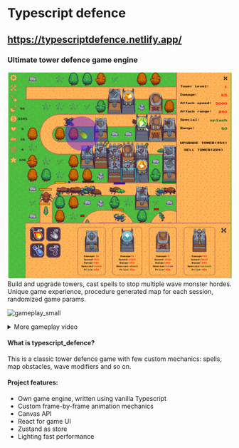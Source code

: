 # Typescript defence
## https://typescriptdefence.netlify.app/
### Ultimate tower defence game engine
![game screenshot](https://raw.githubusercontent.com/kolosochek/typescript_defence/main/github/images/game_screenshot.png)
Build and upgrade towers, cast spells to stop multiple wave monster hordes.
Unique game experience, procedure generated map for each session, randomized game params.


![gameplay_small](https://raw.githubusercontent.com/kolosochek/typescript_defence/main/github/images/gameplay_small.gif)
<details>
  <summary>More gameplay video</summary>
![gameplay_video](https://raw.githubusercontent.com/kolosochek/typescript_defence/main/github/images/gameplay_demo.gif)
</details>


#### What is **typescript_defence**?
This is a classic tower defence game with few custom mechanics: spells, map obstacles, wave modifiers and so on.

#### Project features:
* Own game engine, written using vanilla Typescript
* Custom frame-by-frame animation mechanics
* Canvas API
* React for game UI
* Zustand as store
* Lighting fast performance